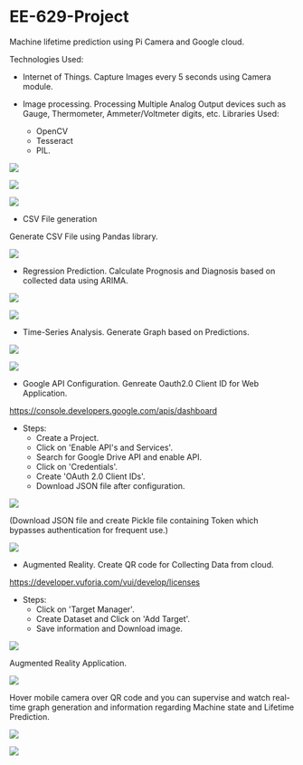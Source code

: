 # EE-629-Project
Machine lifetime prediction using Pi Camera and Google cloud.

Technologies Used:

* Internet of Things.
Capture Images every 5 seconds using Camera module.

* Image processing.
Processing Multiple Analog Output devices such as Gauge, Thermometer, Ammeter/Voltmeter digits, etc.
Libraries Used: 
  - OpenCV 
  - Tesseract
  - PIL.

<p><img src='Image_Processing/images/gauge-1.jpg' />
  
<p><img src='Image_Processing/images/screen-prompt.jpg' />
  
<p><img src='dst1.jpg' />

* CSV File generation

Generate CSV File using Pandas library.

<p><img src='Outputs/csv.jpg' />

* Regression Prediction.
Calculate Prognosis and Diagnosis based on collected data using ARIMA.
<p><img src='Outputs/prognosis.png' />
<p><img src='Outputs/diagnosis.png' />

* Time-Series Analysis.
Generate Graph based on Predictions.
<p><img src='Outputs/op.jpg' />
<p><img src='Graph/graph2.png' />

* Google API Configuration.
Genreate Oauth2.0 Client ID for Web Application.

https://console.developers.google.com/apis/dashboard 

- Steps:
  - Create a Project.
  - Click on 'Enable API's and Services'.
  - Search for Google Drive API and enable API.
  - Click on 'Credentials'.
  - Create 'OAuth 2.0 Client IDs'.
  - Download JSON file after configuration.
  
<p><img src='Outputs/gapi.jpg' />
 
(Download JSON file and create Pickle file containing Token which bypasses authentication for frequent use.)
<p><img src='Outputs/pickle.jpg' />

* Augmented Reality.
Create QR code for Collecting Data from cloud.

https://developer.vuforia.com/vui/develop/licenses

- Steps:
  - Click on 'Target Manager'.
  - Create Dataset and Click on 'Add Target'.
  - Save information and Download image.

<p><img src='Outputs/Machine1_cloud.jpg' />

Augmented Reality Application.

<p><img src='Outputs/unity.jpg' />
  
Hover mobile camera over QR code and you can supervise and watch real-time graph generation and information regarding Machine state and Lifetime Prediction.
<p><img src='Outputs/1.jpeg' />
<p><img src='Outputs/2.jpeg' />
